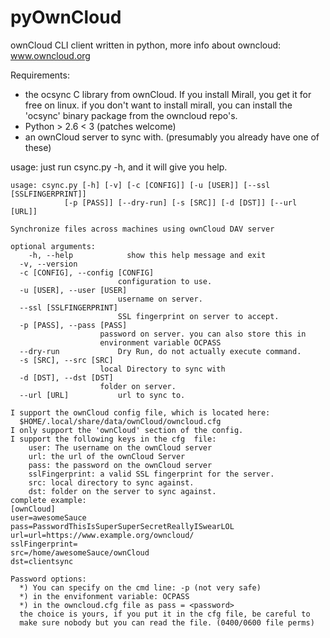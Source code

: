 pyOwnCloud
==========

ownCloud CLI client written in python, more info about owncloud: www.owncloud.org

Requirements:
* the ocsync C library from ownCloud. If you install Mirall, you get it for free on linux.
	if you don't want to install mirall, you can install the 'ocsync' binary package from the owncloud repo's.
* Python > 2.6 < 3 (patches welcome)
* an ownCloud server to sync with. (presumably you already have one of these)


usage: just run csync.py -h, and it will give you help.

    usage: csync.py [-h] [-v] [-c [CONFIG]] [-u [USER]] [--ssl [SSLFINGERPRINT]]
                [-p [PASS]] [--dry-run] [-s [SRC]] [-d [DST]] [--url [URL]]

    Synchronize files across machines using ownCloud DAV server

    optional arguments:
	    -h, --help            show this help message and exit
      -v, --version
      -c [CONFIG], --config [CONFIG]
                            configuration to use.
      -u [USER], --user [USER]
                            username on server.
      --ssl [SSLFINGERPRINT]
                            SSL fingerprint on server to accept.
      -p [PASS], --pass [PASS]
                        password on server. you can also store this in
                        environment variable OCPASS
      --dry-run             Dry Run, do not actually execute command.
      -s [SRC], --src [SRC]
                        local Directory to sync with
      -d [DST], --dst [DST]
                        folder on server.
      --url [URL]           url to sync to.

    I support the ownCloud config file, which is located here:
      $HOME/.local/share/data/ownCloud/owncloud.cfg
    I only support the 'ownCloud' section of the config.
    I support the following keys in the cfg  file:
        user: The username on the ownCloud server
        url: the url of the ownCloud Server
        pass: the password on the ownCloud server
        sslFingerprint: a valid SSL fingerprint for the server.
        src: local directory to sync against.
        dst: folder on the server to sync against.
    complete example:
    [ownCloud]
    user=awesomeSauce
    pass=PasswordThisIsSuperSuperSecretReallyISwearLOL
    url=url=https://www.example.org/owncloud/
    sslFingerprint=
    src=/home/awesomeSauce/ownCloud
    dst=clientsync

    Password options:
      *) You can specify on the cmd line: -p (not very safe)
      *) in the envifonment variable: OCPASS
      *) in the owncloud.cfg file as pass = <password>
      the choice is yours, if you put it in the cfg file, be careful to 
      make sure nobody but you can read the file. (0400/0600 file perms)
